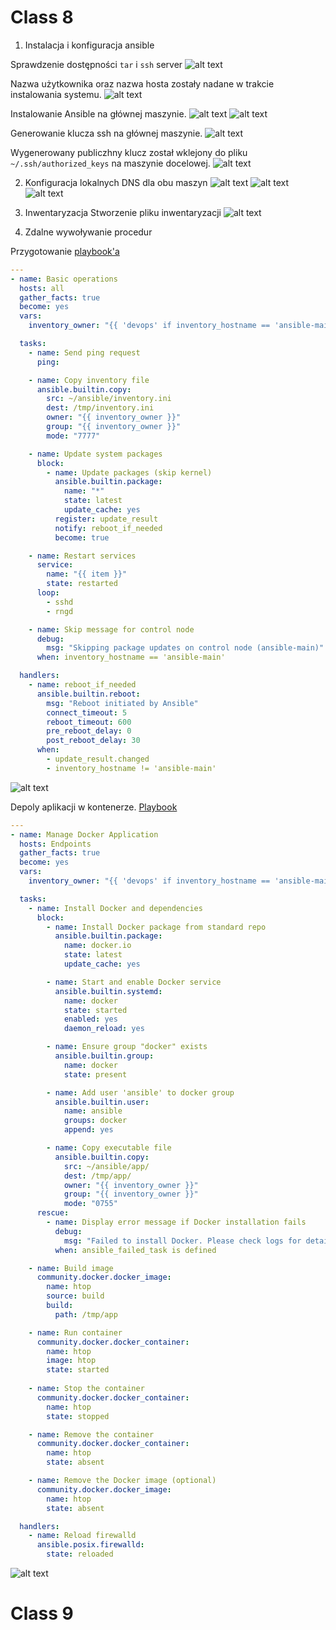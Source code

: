 # Class 8
1. Instalacja i konfiguracja ansible

Sprawdzenie dostępności `tar` i `ssh` server
![alt text](class8/1.png)

Nazwa użytkownika oraz nazwa hosta zostały nadane w trakcie instalowania systemu.
![alt text](class8/2.png)

Instalowanie Ansible na głównej maszynie.
![alt text](class8/3.png)
![alt text](class8/4.png)

Generowanie klucza ssh na głównej maszynie.
![alt text](class8/5.png)

Wygenerowany publiczhny klucz został wklejony do pliku `~/.ssh/authorized_keys` na maszynie docelowej.
![alt text](class8/6.png)

2. Konfiguracja lokalnych DNS dla obu maszyn
![alt text](class8/7.png)
![alt text](class8/8.png)
![alt text](class8/9.png)

3. Inwentaryzacja
Stworzenie pliku inwentaryzacji
![alt text](class8/10.png)

3. Zdalne wywoływanie procedur

Przygotowanie [playbook'a](class8/task.yml)
```yml
---
- name: Basic operations
  hosts: all
  gather_facts: true
  become: yes
  vars:
    inventory_owner: "{{ 'devops' if inventory_hostname == 'ansible-main' else 'ansible' }}"

  tasks:
    - name: Send ping request
      ping:

    - name: Copy inventory file
      ansible.builtin.copy:
        src: ~/ansible/inventory.ini
        dest: /tmp/inventory.ini
        owner: "{{ inventory_owner }}"
        group: "{{ inventory_owner }}"
        mode: "7777"

    - name: Update system packages
      block:
        - name: Update packages (skip kernel)
          ansible.builtin.package:
            name: "*"
            state: latest
            update_cache: yes
          register: update_result
          notify: reboot_if_needed
          become: true

    - name: Restart services
      service:
        name: "{{ item }}"
        state: restarted
      loop:
        - sshd
        - rngd

    - name: Skip message for control node
      debug:
        msg: "Skipping package updates on control node (ansible-main)"
      when: inventory_hostname == 'ansible-main'

  handlers:
    - name: reboot_if_needed
      ansible.builtin.reboot:
        msg: "Reboot initiated by Ansible"
        connect_timeout: 5
        reboot_timeout: 600
        pre_reboot_delay: 0
        post_reboot_delay: 30
      when:
        - update_result.changed
        - inventory_hostname != 'ansible-main'
```
![alt text](class8/11.png)


Depoly aplikacji w kontenerze.
[Playbook](class8/container.yml)

```yml
---
- name: Manage Docker Application
  hosts: Endpoints
  gather_facts: true
  become: yes
  vars:
    inventory_owner: "{{ 'devops' if inventory_hostname == 'ansible-main' else 'ansible' }}"

  tasks:
    - name: Install Docker and dependencies
      block:
        - name: Install Docker package from standard repo
          ansible.builtin.package:
            name: docker.io
            state: latest
            update_cache: yes

        - name: Start and enable Docker service
          ansible.builtin.systemd:
            name: docker
            state: started
            enabled: yes
            daemon_reload: yes

        - name: Ensure group "docker" exists
          ansible.builtin.group:
            name: docker
            state: present

        - name: Add user 'ansible' to docker group
          ansible.builtin.user:
            name: ansible
            groups: docker
            append: yes

        - name: Copy executable file
          ansible.builtin.copy:
            src: ~/ansible/app/
            dest: /tmp/app/
            owner: "{{ inventory_owner }}"
            group: "{{ inventory_owner }}"
            mode: "0755"
      rescue:
        - name: Display error message if Docker installation fails
          debug:
            msg: "Failed to install Docker. Please check logs for details."
          when: ansible_failed_task is defined

    - name: Build image
      community.docker.docker_image:
        name: htop
        source: build
        build:
          path: /tmp/app

    - name: Run container
      community.docker.docker_container:
        name: htop
        image: htop
        state: started
            
    - name: Stop the container
      community.docker.docker_container:
        name: htop
        state: stopped

    - name: Remove the container
      community.docker.docker_container:
        name: htop
        state: absent

    - name: Remove the Docker image (optional)
      community.docker.docker_image:
        name: htop
        state: absent

  handlers:
    - name: Reload firewalld
      ansible.posix.firewalld:
        state: reloaded
```
![alt text](class8/12.png)

# Class 9
